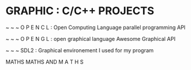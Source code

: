 # GRAPHIC : C/C++ PROJECTS

~ ~ ~ O P E N C L :
Open Computing Language
parallel programming API

~ ~ ~ O P E N G L : 
open graphical language
Awesome Graphical API

~ ~ ~ SDL2 :
Graphical environement I used for my program


 MATHS MATHS   AND   M A T H S
